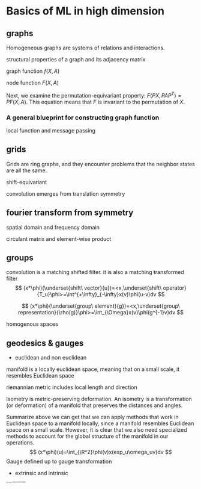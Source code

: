 # Basics of ML in high dimension

## graphs

Homogeneous graphs are systems of relations and interactions.

structural properties of a graph and its adjacency matrix

graph function $f(X,A)$

node function $F(X,A)$

Next, we examine the permutation-equivariant property: $F(PX,PAP^T)=PF(X,A)$. This equation means that $F$ is invariant to the permutation of $X$.

### A general blueprint for constructing graph function

local function and message passing

## grids

Grids are ring graphs, and they encounter problems that the neighbor states are all the same.

shift-equivariant

convolution emerges from translation symmetry

## fourier transform from symmetry

spatial domain and frequency domain

circulant matrix and element-wise product

## groups

convolution is a matching shifted filter. it is also a matching transformed filter
$$
(x*\phi)(\underset{shift\ vector}{u})=<x,\underset{shift\ operator}{T_u}\phi>=\int^{+\infty}_{-\infty}x(v)\phi(u-v)dv
$$

$$
(x*\phi)(\underset{group\ element}{g})=<x,\underset{group\ representation}{\rho(g)}\phi>=\int_{\Omega}x(v)\phi(g^{-1}v)dv
$$

homogenous spaces

## geodesics & gauges

- euclidean and non euclidean

manifold is a locally euclidean space, meaning that on a small scale, it resembles Euclidean space

riemannian metric includes local length and direction

Isometry is metric-preserving deformation. An isometry is a transformation (or deformation) of a manifold that preserves the distances and angles.

Summarize above we can get that we can apply methods that work in Euclidean space to a manifold locally, since a manifold resembles Euclidean space on a small scale. However, it is clear that we also need specialized methods to account for the global structure of the manifold in our operations.
$$
(x*\phi)(u)=\int_{\R^2}\phi(v)x(exp_u\omega_uv)dv
$$
Gauge defined up to gauge transformation

- extrinsic and intrinsic

<img src="C:\Users\86133\AppData\Roaming\Typora\typora-user-images\image-20250205220104880.png" alt="image-20250205220104880" style="zoom:25%;" />
